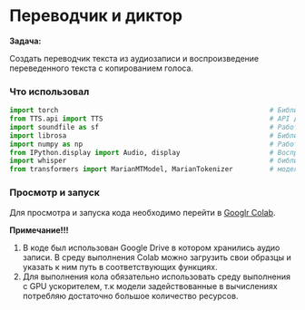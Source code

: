 # Переводчик и диктор

**Задача:**

Создать переводчик текста из аудиозаписи и воспроизведение переведенного текста с копированием голоса.

### Что использовал

```Python
import torch                                                    # Библиотека для работы с нейронными сетями
from TTS.api import TTS                                         # API для Text-to-Speech
import soundfile as sf                                          # Работа с аудиофайлами
import librosa                                                  # Библиотека для анализа аудио
import numpy as np                                              # Работа с массивами
from IPython.display import Audio, display                      # Воспроизведение аудио
import whisper                                                  # библиотека извлечения текста из аудио
from transformers import MarianMTModel, MarianTokenizer         # модели для перевода текста на другие языки
```

### Просмотр и запуск

Для просмотра и запуска кода необходимо перейти в [Googlr Colab](https://colab.research.google.com/drive/1716OtZRTNrS3cBznKZm0VV173AhJ37vA#scrollTo=3w5RcNfEQb7T).

**Примечание!!!**

1. В коде был использован Google Drive в котором хранились аудио записи. В среду выполнения Colab можно загрузить свои образцы и указать к ним путь в соответствующих функциях.
2. Для выполнения кола обязательно использовать среду выполнения с GPU ускорителем, т.к модели задействованные в вычислениях потребляю достаточно большое количество ресурсов.
